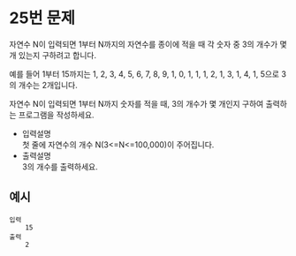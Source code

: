 # 25번 문제

자연수 N이 입력되면 1부터 N까지의 자연수를 종이에 적을 때 각 숫자 중 3의 개수가 몇 개 있는지 구하려고 합니다.

예를 들어 1부터 15까지는 1, 2, 3, 4, 5, 6, 7, 8, 9, 1, 0, 1, 1, 1, 2, 1, 3, 1, 4, 1, 5으로 3의 개수는 2개입니다. 

자연수 N이 입력되면 1부터 N까지 숫자를 적을 때, 3의 개수가 몇 개인지 구하여 출력하는 프로그램을 작성하세요.

<ul>
    <li>입력설명<br>
    첫 줄에 자연수의 개수 N(3<=N<=100,000)이 주어집니다.
    </li>
    <li>출력설명<br>
    3의 개수를 출력하세요.
    </li>
</ul>

## 예시
    입력
        15
    출력
        2